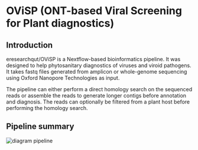 # OViSP (ONT-based Viral Screening for Plant diagnostics)

## Introduction
eresearchqut/OViSP is a Nextflow-based bioinformatics pipeline. It was designed to help phytosanitary diagnostics of viruses and viroid pathogens. It takes fastq files generated from amplicon or whole-genome sequencing using Oxford Nanopore Technologies as input.

The pipeline can either perform a direct homology search on the sequenced reads or assemble the reads to generate longer contigs before annotation and diagnosis. The reads can optionally be filtered from a plant host before performing the homology search.

## Pipeline summary
![diagram pipeline](docs/images/OVISP_pipeline.jpg)